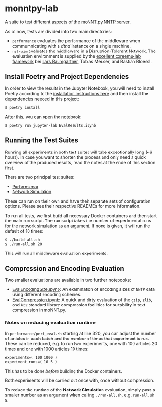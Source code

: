 # monntpy-lab


A suite to test different aspects of the [moNNT.py NNTP server](https://github.com/teschmitt/moNNT.py).

As of now, tests are divided into two main directories:


- `performance` evaluates the performance of the middleware when commumnicating with a *dtnd* instance on a single machine.
- `net-sim` evaluates the middleware in a Disruption-Tolerant Network. The evaluation environment is supplied by the [excellent coreemu-lab framework](https://github.com/gh0st42/coreemu-lab) bei [Lars Baumgärtner](https://github.com/gh0st42), Tobias Meuser, and Bastian Bloessl.


## Install Poetry and Project Dependencies

In order to view the results in the Jupyter Notebook, you will need to install Poetry according to the [installation instructions here](https://python-poetry.org/docs/#installation) and then install the dependencies needed in this project:

```shell
$ poetry install
```

After this, you can open the notebook:

```shell
$ poetry run jupyter-lab EvalResults.ipynb
```


## Running the Test Suites

Running all experiments in both test suites will take exceptionally long (\~6 hours). In case you want to shorten the process and only need a quick overview of the produced results, read the notes at the ende of this section first.

There are two principal test suites:

- [Performance](performance/)
- [Network Simulation](net-sim/)

These can run on their own and have their separate sets of configuration options. Please see their respective READMEs for more information.

To run all tests, we first build all necessary Docker containers and then start the main run script. The run script takes the number of experimental runs for the network simulation as an argument. If none is given, it will run the default of 10 times:

```shell
$ ./build-all.sh
$ ./run-all.sh 20
```

This will run all middleware evaluation experiments.


## Compression and Encoding Evaluation

Two smaller evaluations are available in two further notebooks:

- [EvalEncodingSize.ipynb](EvalEncodingSize.ipynb): An examination of encoding sizes of `NNTP` data using different encoding schemes.
- [EvalCompression.ipynb](EvalCompression.ipynb): A quick and dirty evaluation of the `gzip`, `zlib`, and `bz2` standard library compression facilities for suitability in text compression in moNNT.py.


### Notes on reducing evaluation runtime

In `performance/perf_eval.sh` starting at line 320, you can adjust the number of articles in each batch and the number of times that experiment is run. These can be reduced, e.g. to run two experiments, one with 100 articles 20 times and one with 1000 articles 10 times:

```
experiments=( 100 1000 )
experiment_runs=( 10 5 )
```

This has to be done *before* building the Docker containers.

Both experiments will be carried out once with, once without compression.

To reduce the runtime of the **Network Simulation** evaluation, simply pass a smaller number as an argument when calling `./run-all.sh`, e.g. `run-all.sh 5`.
